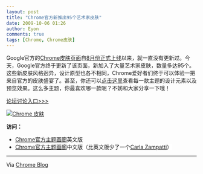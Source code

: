 ```yaml
---
layout: post
title: "Chrome官方新推出95个艺术家皮肤"
date: 2009-10-06 01:26
author: Eyon
comments: true
tags: [Chrome, Chrome皮肤]
---
```

Google官方的[Chrome皮肤页面](https://tools.google.com/chrome/intl/en/themes/index.html)自[8月份正式上线](http://www.chromi.org/archives/162)以来，就一直没有更新过。今天，Google官方终于更新了该页面，新加入了大量艺术家皮肤，数量多达95个。这些新皮肤风格迥异，设计原型也各不相同，Chrome爱好者们终于可以体验一把来自官方的皮肤盛宴了。甚至，你还可以[点击这里](https://tools.google.com/chrome/intl/en/themes/p/at_chrome.html)查看每一款主题的设计元素以及预览效果。这么多主题，你最喜欢哪一款呢？不妨和大家分享一下哦！

[论坛讨论入口&gt;&gt;&gt;](http://bbs.chromi.org/thread-7513-1-1.html)

<a href="http://img.chromi.org/2009/10/Chrome-themes.png">![Chrome 皮肤](http://img.chromi.org/2009/10/Chrome-themes-550x339.png "Chrome 皮肤")</a>

**访问：**


*   <span style="background-color: #ffffff;">[Chrome官方主题画廊](https://tools.google.com/chrome/intl/en/themes/index.html)英文版</span>
*   <span style="background-color: #ffffff;">[Chrome官方主题画廊](https://tools.google.com/chrome/intl/zh_CN/themes/index.html)中文版（比英文版少了一个[Carla Zampatti](https://tools.google.com/chrome/intl/en/themes/theme_at_carlazampatti.html)）</span>
** **

Via [Chrome Blog](http://chrome.blogspot.com/2009/10/splash-of-color-to-your-browser-artist.html)
